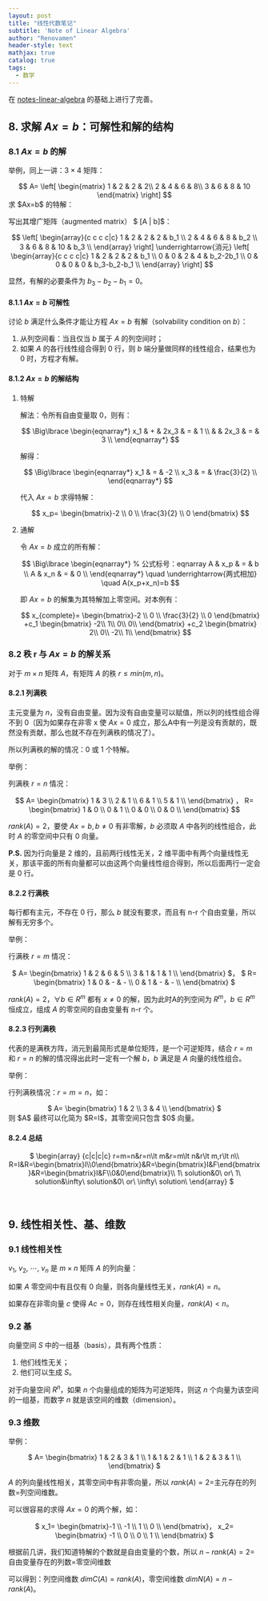 ```yaml
---
layout: post
title: "线性代数笔记"
subtitle: 'Note of Linear Algebra'
author: "Renovamen"
header-style: text
mathjax: true
catalog: true
tags:
  - 数学
---
```



在 <a href="https://github.com/zlotus/notes-linear-algebra" target="_blank"><i class="fa fa-link"></i> notes-linear-algebra</a> 的基础上进行了完善。

## 8. 求解 $Ax=b$：可解性和解的结构
### 8.1 $Ax=b$ 的解

举例，同上一讲：$3 \times 4$ 矩阵： 

<center>
$$
A=
\left[
  \begin{matrix}
    1 &amp; 2 &amp; 2 &amp; 2\\
    2 &amp; 4 &amp; 6 &amp; 8\\
    3 &amp; 6 &amp; 8 &amp; 10
  \end{matrix}
\right]
$$
</center>
求 $Ax=b$ 的特解：

写出其增广矩阵（augmented matrix）
$ [A | b]$：

<center>
$$
\left[
\begin{array}{c c c c|c}
1 &amp; 2 &amp; 2 &amp; 2 &amp; b_1 \\
2 &amp; 4 &amp; 6 &amp; 8 &amp; b_2 \\
3 &amp; 6 &amp; 8 &amp; 10 &amp; b_3 \\
\end{array}
\right]
\underrightarrow{消元}
\left[
\begin{array}{c c c c|c}
1 &amp; 2 &amp; 2 &amp; 2 &amp; b_1 \\
0 &amp; 0 &amp; 2 &amp; 4 &amp; b_2-2b_1 \\
0 &amp; 0 &amp; 0 &amp; 0 &amp; b_3-b_2-b_1 \\
\end{array}
\right]
$$
</center>

显然，有解的必要条件为 $b_3-b_2-b_1=0$。

#### 8.1.1 $Ax=b$ 可解性
讨论 $b$ 满足什么条件才能让方程 $Ax=b$ 有解（solvability condition on $b$）：

1. 从列空间看：当且仅当 $b$ 属于 $A$ 的列空间时；
2. 如果 $A$ 的各行线性组合得到 0 行，则 $b$ 端分量做同样的线性组合，结果也为 0 时，方程才有解。

#### 8.1.2 $Ax=b$ 的解结构
1. 特解

    解法：令所有自由变量取 0，则有：
    <center>
    $$
    \Big\lbrace
    \begin{eqnarray*}
      x_1 &amp; + &amp; 2x_3 &amp; = &amp; 1 \\
      &amp; &amp; 2x_3 &amp; = &amp; 3 \\
    \end{eqnarray*}
    $$
    </center>

    解得：
    <center>
    $$
    \Big\lbrace
    \begin{eqnarray*}
      x_1 &amp; = &amp; -2 \\
      x_3 &amp; = &amp; \frac{3}{2} \\
    \end{eqnarray*}
    $$
    </center>
   
    代入 $Ax=b$ 求得特解： 
    <center>
    $$
    x_p=
    \begin{bmatrix}-2 \\ 
      0 \\ 
      \frac{3}{2} \\ 
      0
    \end{bmatrix}
    $$
    </center>

2. 通解

    令 $Ax=b$ 成立的所有解：
    <center>
    $$
    \Big\lbrace
    \begin{eqnarray*} % 公式标号：eqnarray
      A &amp; x_p &amp; = &amp; b \\
      A &amp; x_n &amp; = &amp; 0 \\
    \end{eqnarray*}
    \quad
      \underrightarrow{两式相加}
    \quad
    A(x_p+x_n)=b
    $$
    </center>

    即 $Ax=b$ 的解集为其特解加上零空间。对本例有：
    <center>
    $$
    x_{complete}=
    \begin{bmatrix}-2 \\ 
      0 \\ 
      \frac{3}{2} \\ 
      0
    \end{bmatrix}
    +c_1
    \begin{bmatrix}
      -2\\
      1\\
      0\\
      0\\
    \end{bmatrix}
    +c_2
    \begin{bmatrix}
      2\\
      0\\
      -2\\
      1\\
    \end{bmatrix}
    $$
    </center>

### 8.2 秩 r 与 $Ax=b$ 的解关系
对于 $m \times n$ 矩阵 $A$，有矩阵 $A$ 的秩 $r \leq min(m, n)$。

#### 8.2.1 列满秩

主元变量为 $n$，没有自由变量。因为没有自由变量可以赋值，所以列的线性组合得不到 0（因为如果存在非零 x 使 $Ax=0$ 成立，那么A中有一列是没有贡献的，既然没有贡献，那么也就不存在列满秩的情况了）。

所以列满秩的解的情况：0 或 1 个特解。

举例：

列满秩 $r=n$ 情况：
<center>
$$
A=
\begin{bmatrix}
  1 &amp; 3 \\
  2 &amp; 1 \\
  6 &amp; 1 \\
  5 &amp; 1 \\
\end{bmatrix}
，
R=
\begin{bmatrix}
  1 &amp; 0 \\
  0 &amp; 1 \\
  0 &amp; 0 \\
  0 &amp; 0 \\
\end{bmatrix}
$$
</center>

$rank(A)=2$，要使 $Ax=b, b \neq 0$ 有非零解，$b$ 必须取 $A$ 中各列的线性组合，此时 $A$ 的零空间中只有 $0$ 向量。

**P.S.** 因为行向量是 2 维的，且前两行线性无关，2 维平面中有两个向量线性无关，那该平面的所有向量都可以由这两个向量线性组合得到，所以后面两行一定会是 0 行。

#### 8.2.2 行满秩
每行都有主元，不存在 0 行，那么 $b$ 就没有要求，而且有 n-r 个自由变量，所以解有无穷多个。

举例：

行满秩 $r=m$ 情况：
<center>
$
A=
\begin{bmatrix}
  1 &amp; 2 &amp; 6 &amp; 5 \\
  3 &amp; 1 &amp; 1 &amp; 1 \\
\end{bmatrix}
$，
$
R=
\begin{bmatrix}
  1 &amp; 0 &amp; - &amp; - \\
  0 &amp; 1 &amp; - &amp; - \\
\end{bmatrix}
$
</center>

$rank(A)=2$，$\forall b \in R^m$ 都有 $x \neq 0$ 的解，因为此时A的列空间为 $R^m$，$b \in R^m$ 恒成立，组成 $A$ 的零空间的自由变量有 n-r 个。


#### 8.2.3 行列满秩
代表的是满秩方阵，消元到最简形式是单位矩阵，是一个可逆矩阵，结合 $r=m$ 和 $r=n$ 的解的情况得出此时一定有一个解 $b$，$b$ 满足是 $A$ 向量的线性组合。

举例：

行列满秩情况：$r=m=n$，如：
<center>
$
A=
\begin{bmatrix}
  1 &amp; 2 \\
  3 &amp; 4 \\
\end{bmatrix}
$
</center>
则 $A$ 最终可以化简为 $R=I$，其零空间只包含 $0$ 向量。


#### 8.2.4 总结
<center>
$
\begin{array}
  {c|c|c|c}
  r=m=n&amp;r=n\lt m&amp;r=m\lt n&amp;r\lt m,r\lt n\\
  R=I&amp;R=\begin{bmatrix}I\\0\end{bmatrix}&amp;R=\begin{bmatrix}I&amp;F\end{bmatrix}&amp;R=\begin{bmatrix}I&amp;F\\0&amp;0\end{bmatrix}\\
  1\ solution&amp;0\ or\ 1\ solution&amp;\infty\ solution&amp;0\ or\ \infty\ solution\
\end{array}
$
</center>

&nbsp;
## 9. 线性相关性、基、维数
### 9.1 线性相关性
$v_1,\ v_2,\ \cdots,\ v_n$ 是 $m\times n$ 矩阵 $A$ 的列向量：

如果 $A$ 零空间中有且仅有 $0$ 向量，则各向量线性无关，$rank(A)=n$。

如果存在非零向量 $c$ 使得 $Ac=0$，则存在线性相关向量，$rank(A)\lt n$。


### 9.2 基
向量空间 $S$ 中的一组基（basis），具有两个性质：

1. 他们线性无关；
2. 他们可以生成 $S$。

对于向量空间 $R^n$，如果 $n$ 个向量组成的矩阵为可逆矩阵，则这 $n$ 个向量为该空间的一组基，而数字 $n$ 就是该空间的维数（dimension）。


### 9.3 维数
举例：
<center>
$
A=
\begin{bmatrix}
  1 &amp; 2 &amp; 3 &amp; 1 \\
  1 &amp; 1 &amp; 2 &amp; 1 \\
  1 &amp; 2 &amp; 3 &amp; 1 \\
\end{bmatrix}
$
</center>

$A$ 的列向量线性相关，其零空间中有非零向量，所以 $rank(A)=2=$主元存在的列数$=$列空间维数。

可以很容易的求得 $Ax=0$ 的两个解，如：

<center>
$
x_1=
\begin{bmatrix}-1 \\
  -1 \\
  1 \\
  0 \\
\end{bmatrix}，
x_2=
\begin{bmatrix}
  -1 \\
  0 \\
  0 \\
  1 \\
\end{bmatrix}
$
</center>

根据前几讲，我们知道特解的个数就是自由变量的个数，所以 $n-rank(A)=2=$自由变量存在的列数$=$零空间维数

可以得到：列空间维数 $dim C(A)=rank(A)$，零空间维数 $dim N(A)=n-rank(A)$。